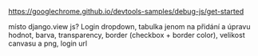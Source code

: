 https://googlechrome.github.io/devtools-samples/debug-js/get-started

místo django.view js?
Login dropdown, tabulka jenom na přidání a úpravu hodnot, barva, transparency, border (checkbox + border color), velikost canvasu a png, login url
